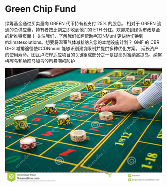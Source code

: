 # Green Chip Fund

绿筹基金通过买卖量向 GREEN 代币持有者支付 25% 的股息。 相对于 GREEN 流通的总供应量，持有者按比例立即收到他们的 ETH 分红。欢迎来到绿色市政基金的新推特页面！ 关注我们，了解我们如何帮助#CDNMuni 更快地切换到#climatesolutions。想要将温室气体减排纳入您的本地设施计划？ GMF 的 CBR GHG 减排途径使#CDNmuni 能够识别建筑限制并提供多种优化方案。 延长资产的使用寿命。图瓦卢海岸适应项目的关键组成部分之一是提高对富纳富提岛、纳努梅阿岛和纳努马加岛的风暴潮的防护

![picture-green-table-betting-chips-man-hand-over-casino-roulette-close-up-67409615](picture-green-table-betting-chips-man-hand-over-casino-roulette-close-up-67409615.jpg)
